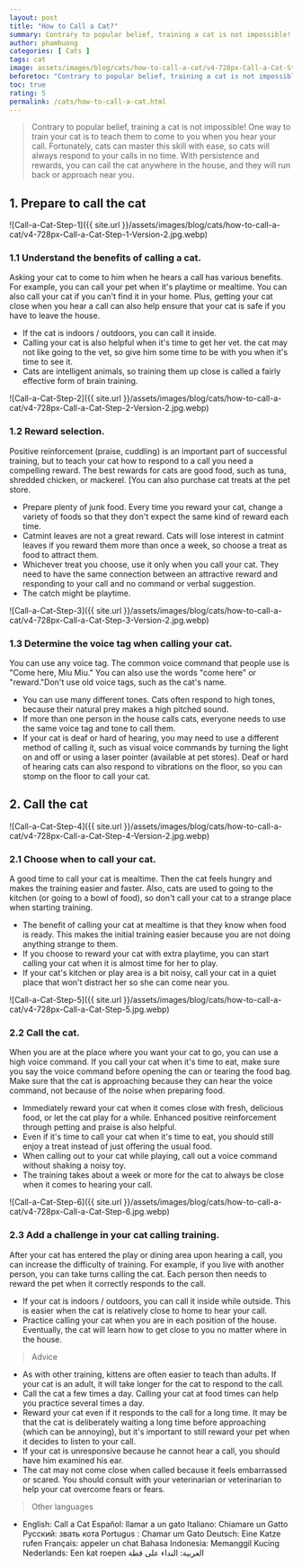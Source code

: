 ```yaml
---
layout: post
title: "How to Call a Cat?"
summary: Contrary to popular belief, training a cat is not impossible! One way to train your cat is to teach them to come to you when you hear your call. Fortunately, cats can master this skill with ease, so cats will always respond to your calls in no time. With persistence and rewards, you can call the cat anywhere in the house, and they will run back or approach near you.
author: phamhuong
categories: [ Cats ]
tags: cat
image: assets/images/blog/cats/how-to-call-a-cat/v4-728px-Call-a-Cat-Step-1-Version-2.jpg.webp
beforetoc: "Contrary to popular belief, training a cat is not impossible! One way to train your cat is to teach them to come to you when you hear your call. Fortunately, cats can master this skill with ease, so cats will always respond to your calls in no time. With persistence and rewards, you can call the cat anywhere in the house, and they will run back or approach near you."
toc: true
rating: 5
permalink: /cats/how-to-call-a-cat.html
---
```


> Contrary to popular belief, training a cat is not impossible! One way to train your cat is to teach them to come to you when you hear your call. Fortunately, cats can master this skill with ease, so cats will always respond to your calls in no time. With persistence and rewards, you can call the cat anywhere in the house, and they will run back or approach near you.

## 1. Prepare to call the cat

![Call-a-Cat-Step-1]({{ site.url }}/assets/images/blog/cats/how-to-call-a-cat/v4-728px-Call-a-Cat-Step-1-Version-2.jpg.webp)

### 1.1 Understand the benefits of calling a cat. 

Asking your cat to come to him when he hears a call has various benefits. For example, you can call your pet when it's playtime or mealtime. You can also call your cat if you can't find it in your home. Plus, getting your cat close when you hear a call can also help ensure that your cat is safe if you have to leave the house.
- If the cat is indoors / outdoors, you can call it inside.
- Calling your cat is also helpful when it's time to get her vet. the cat may not like going to the vet, so give him some time to be with you when it's time to see it.
- Cats are intelligent animals, so training them up close is called a fairly effective form of brain training.

![Call-a-Cat-Step-2]({{ site.url }}/assets/images/blog/cats/how-to-call-a-cat/v4-728px-Call-a-Cat-Step-2-Version-2.jpg.webp)

### 1.2 Reward selection. 

Positive reinforcement (praise, cuddling) is an important part of successful training, but to teach your cat how to respond to a call you need a compelling reward. The best rewards for cats are good food, such as tuna, shredded chicken, or mackerel. [You can also purchase cat treats at the pet store. 
- Prepare plenty of junk food. Every time you reward your cat, change a variety of foods so that they don't expect the same kind of reward each time.
- Catmint leaves are not a great reward. Cats will lose interest in catmint leaves if you reward them more than once a week, so choose a treat as food to attract them. 
- Whichever treat you choose, use it only when you call your cat. They need to have the same connection between an attractive reward and responding to your call and no command or verbal suggestion. 
- The catch might be playtime. 

![Call-a-Cat-Step-3]({{ site.url }}/assets/images/blog/cats/how-to-call-a-cat/v4-728px-Call-a-Cat-Step-3-Version-2.jpg.webp)

### 1.3 Determine the voice tag when calling your cat. 

You can use any voice tag. The common voice command that people use is "Come here, Miu Miu." You can also use the words "come here" or "reward."Don't use old voice tags, such as the cat's name.
- You can use many different tones. Cats often respond to high tones, because their natural prey makes a high pitched sound. 
- If more than one person in the house calls cats, everyone needs to use the same voice tag and tone to call them. 
- If your cat is deaf or hard of hearing, you may need to use a different method of calling it, such as visual voice commands by turning the light on and off or using a laser pointer (available at pet stores). Deaf or hard of hearing cats can also respond to vibrations on the floor, so you can stomp on the floor to call your cat. 

## 2. Call the cat

![Call-a-Cat-Step-4]({{ site.url }}/assets/images/blog/cats/how-to-call-a-cat/v4-728px-Call-a-Cat-Step-4-Version-2.jpg.webp)

### 2.1 Choose when to call your cat. 

A good time to call your cat is mealtime. Then the cat feels hungry and makes the training easier and faster. Also, cats are used to going to the kitchen (or going to a bowl of food), so don't call your cat to a strange place when starting training.
- The benefit of calling your cat at mealtime is that they know when food is ready. This makes the initial training easier because you are not doing anything strange to them.
- If you choose to reward your cat with extra playtime, you can start calling your cat when it is almost time for her to play.
- If your cat's kitchen or play area is a bit noisy, call your cat in a quiet place that won't distract her so she can come near you.

![Call-a-Cat-Step-5]({{ site.url }}/assets/images/blog/cats/how-to-call-a-cat/v4-728px-Call-a-Cat-Step-5.jpg.webp)

### 2.2 Call the cat. 

When you are at the place where you want your cat to go, you can use a high voice command. If you call your cat when it's time to eat, make sure you say the voice command before opening the can or tearing the food bag. Make sure that the cat is approaching because they can hear the voice command, not because of the noise when preparing food.
- Immediately reward your cat when it comes close with fresh, delicious food, or let the cat play for a while. Enhanced positive reinforcement through petting and praise is also helpful.
- Even if it's time to call your cat when it's time to eat, you should still enjoy a treat instead of just offering the usual food.
- When calling out to your cat while playing, call out a voice command without shaking a noisy toy.
- The training takes about a week or more for the cat to always be close when it comes to hearing your call.

![Call-a-Cat-Step-6]({{ site.url }}/assets/images/blog/cats/how-to-call-a-cat/v4-728px-Call-a-Cat-Step-6.jpg.webp)

### 2.3 Add a challenge in your cat calling training. 

After your cat has entered the play or dining area upon hearing a call, you can increase the difficulty of training. For example, if you live with another person, you can take turns calling the cat. Each person then needs to reward the pet when it correctly responds to the call. 
- If your cat is indoors / outdoors, you can call it inside while outside. This is easier when the cat is relatively close to home to hear your call.
- Practice calling your cat when you are in each position of the house. Eventually, the cat will learn how to get close to you no matter where in the house.

> Advice
- As with other training, kittens are often easier to teach than adults. If your cat is an adult, it will take longer for the cat to respond to the call.
- Call the cat a few times a day. Calling your cat at food times can help you practice several times a day.
- Reward your cat even if it responds to the call for a long time. It may be that the cat is deliberately waiting a long time before approaching (which can be annoying), but it's important to still reward your pet when it decides to listen to your call. 
- If your cat is unresponsive because he cannot hear a call, you should have him examined his ear. 
- The cat may not come close when called because it feels embarrassed or scared. You should consult with your veterinarian or veterinarian to help your cat overcome fears or fears.

> Other languages
- English: Call a Cat Español: llamar a un gato Italiano: Chiamare un Gatto Русский: звать кота Portugus : Chamar um Gato Deutsch: Eine Katze rufen Français: appeler un chat Bahasa Indonesia: Memanggil Kucing Nederlands: Een kat roepen العربية: النداء على قطة
